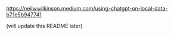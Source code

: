 https://neilwwilkinson.medium.com/using-chatgpt-on-local-data-b71e5b947741

(will update this README later)
